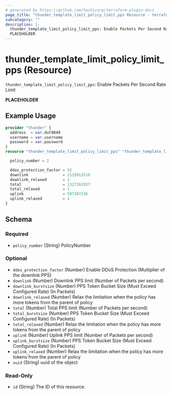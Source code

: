 ```yaml
---
# generated by https://github.com/hashicorp/terraform-plugin-docs
page_title: "thunder_template_limit_policy_limit_pps Resource - terraform-provider-thunder"
subcategory: ""
description: |-
  thunder_template_limit_policy_limit_pps: Enable Packets Per Second Rate Limit
  PLACEHOLDER
---
```


# thunder_template_limit_policy_limit_pps (Resource)

`thunder_template_limit_policy_limit_pps`: Enable Packets Per Second Rate Limit

__PLACEHOLDER__

## Example Usage

```terraform
provider "thunder" {
  address  = var.dut9049
  username = var.username
  password = var.password
}
resource "thunder_template_limit_policy_limit_pps" "thunder_template_limit_policy_limit_pps" {

  policy_number = 2

  ddos_protection_factor = 32
  downlink               = 2132013510
  downlink_relaxed       = 1
  total                  = 1327262937
  total_relaxed          = 1
  uplink                 = 597387216
  uplink_relaxed         = 1
}
```

<!-- schema generated by tfplugindocs -->
## Schema

### Required

- `policy_number` (String) PolicyNumber

### Optional

- `ddos_protection_factor` (Number) Enable DDoS Protection (Multiplier of the downlink PPS)
- `downlink` (Number) Downlink PPS limit (Number of Packets per second)
- `downlink_burstsize` (Number) PPS Token Bucket Size (Must Exceed Configured Rate) (In Packets)
- `downlink_relaxed` (Number) Relax the limitation when the policy has more tokens from the parent of policy
- `total` (Number) Total PPS limit (Number of Packets per second)
- `total_burstsize` (Number) PPS Token Bucket Size (Must Exceed Configured Rate) (In Packets)
- `total_relaxed` (Number) Relax the limitation when the policy has more tokens from the parent of policy
- `uplink` (Number) Uplink PPS limit (Number of Packets per second)
- `uplink_burstsize` (Number) PPS Token Bucket Size (Must Exceed Configured Rate) (In Packets)
- `uplink_relaxed` (Number) Relax the limitation when the policy has more tokens from the parent of policy
- `uuid` (String) uuid of the object

### Read-Only

- `id` (String) The ID of this resource.


